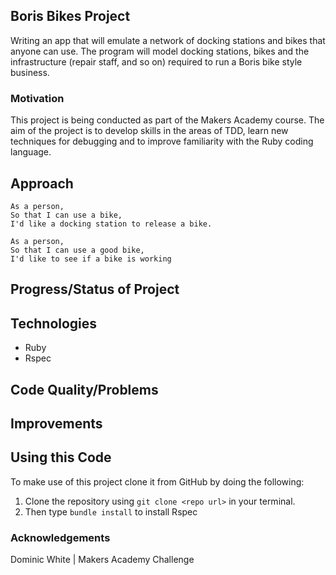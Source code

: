 ## Boris Bikes Project

Writing an app that will emulate a network of docking stations and bikes that anyone can use. The program will model docking stations, bikes and the infrastructure (repair staff, and so on) required to run a Boris bike style business.

### Motivation

This project is being conducted as part of the Makers Academy course. The aim of the project is to develop skills in the areas of TDD, learn new techniques for debugging and to improve familiarity with the Ruby coding language.

## Approach

```
As a person,
So that I can use a bike,
I'd like a docking station to release a bike.

As a person,
So that I can use a good bike,
I'd like to see if a bike is working
```

## Progress/Status of Project


## Technologies
* Ruby
* Rspec

## Code Quality/Problems


## Improvements


## Using this Code
To make use of this project clone it from GitHub by doing the following:

1. Clone the repository using `git clone <repo url>` in your terminal.
2. Then type `bundle install` to install Rspec


### Acknowledgements

Dominic White |
Makers Academy Challenge

